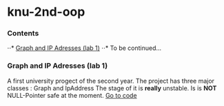 # knu-2nd-oop

### Contents
⋅⋅* [Graph and IP Adresses (lab 1)](https://github.com/tochanenko/knu-2nd-oop#Graph-and-IP-Adresses-(lab-1))
⋅⋅* To be continued...

### Graph and IP Adresses (lab 1)
A first university progect of the second year.
The project has three major classes : Graph and IpAddress
The stage of it is **really** unstable. Is is **NOT** NULL-Pointer safe at the moment.
[Go to code](https://github.com/tochanenko/knu-2nd-oop/tree/master/Graph-IP-Addresses/Graph-IP-Addresses)